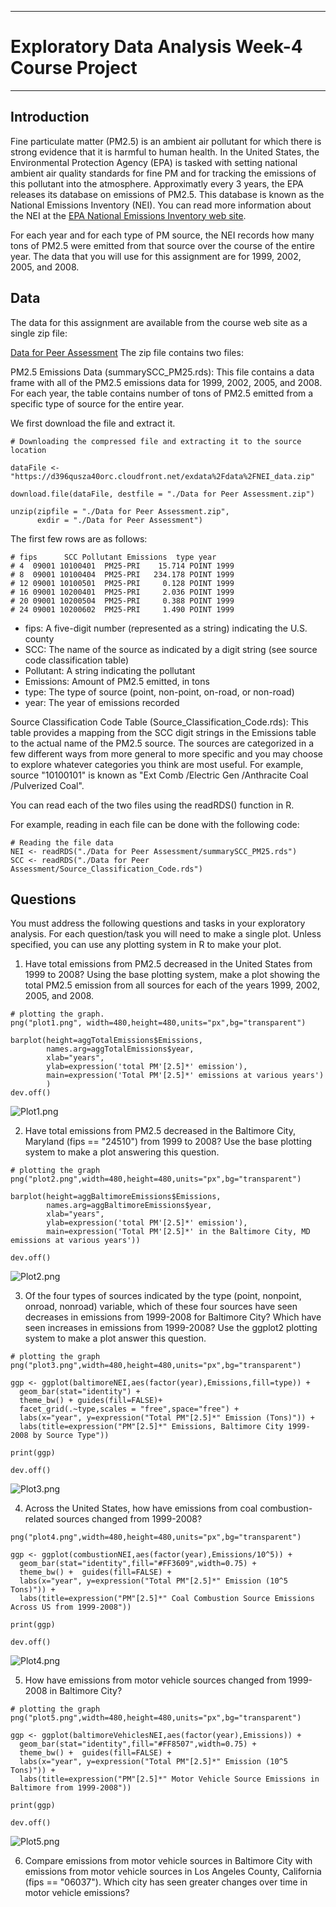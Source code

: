 ***
# Exploratory Data Analysis Week-4 Course Project
***

## Introduction

Fine particulate matter (PM2.5) is an ambient air pollutant for which there is strong evidence that it is harmful to human health. In the United States, the Environmental Protection Agency (EPA) is tasked with setting national ambient air quality standards for fine PM and for tracking the emissions of this pollutant into the atmosphere. Approximatly every 3 years, the EPA releases its database on emissions of PM2.5. This database is known as the National Emissions Inventory (NEI). You can read more information about the NEI at the [EPA National Emissions Inventory web site](http://www.epa.gov/ttn/chief/eiinformation.html).

For each year and for each type of PM source, the NEI records how many tons of PM2.5 were emitted from that source over the course of the entire year. The data that you will use for this assignment are for 1999, 2002, 2005, and 2008.

## Data 
The data for this assignment are available from the course web site as a single zip file:

[Data for Peer Assessment](https://d396qusza40orc.cloudfront.net/exdata%2Fdata%2FNEI_data.zip)
The zip file contains two files:

PM2.5 Emissions Data (summarySCC_PM25.rds): This file contains a data frame with all of the PM2.5 emissions data for 1999, 2002, 2005, and 2008. For each year, the table contains number of tons of PM2.5 emitted from a specific type of source for the entire year. 

We first download the file and extract it.

```
# Downloading the compressed file and extracting it to the source location

dataFile <- "https://d396qusza40orc.cloudfront.net/exdata%2Fdata%2FNEI_data.zip"

download.file(dataFile, destfile = "./Data for Peer Assessment.zip")

unzip(zipfile = "./Data for Peer Assessment.zip",
      exdir = "./Data for Peer Assessment")
```

The first few rows are as follows:
```
# fips      SCC Pollutant Emissions  type year
# 4  09001 10100401  PM25-PRI    15.714 POINT 1999
# 8  09001 10100404  PM25-PRI   234.178 POINT 1999
# 12 09001 10100501  PM25-PRI     0.128 POINT 1999
# 16 09001 10200401  PM25-PRI     2.036 POINT 1999
# 20 09001 10200504  PM25-PRI     0.388 POINT 1999
# 24 09001 10200602  PM25-PRI     1.490 POINT 1999

```
* fips: A five-digit number (represented as a string) indicating the U.S. county
* SCC: The name of the source as indicated by a digit string (see source code classification table)
* Pollutant: A string indicating the pollutant
* Emissions: Amount of PM2.5 emitted, in tons
* type: The type of source (point, non-point, on-road, or non-road)
* year: The year of emissions recorded

Source Classification Code Table (Source_Classification_Code.rds): This table provides a mapping from the SCC digit strings in the Emissions table to the actual name of the PM2.5 source. The sources are categorized in a few different ways from more general to more specific and you may choose to explore whatever categories you think are most useful. For example, source "10100101" is known as "Ext Comb /Electric Gen /Anthracite Coal /Pulverized Coal".

You can read each of the two files using the readRDS() function in R. 

For example, reading in each file can be done with the following code:

```
# Reading the file data
NEI <- readRDS("./Data for Peer Assessment/summarySCC_PM25.rds")
SCC <- readRDS("./Data for Peer Assessment/Source_Classification_Code.rds")

```

## Questions

You must address the following questions and tasks in your exploratory analysis. For each question/task you will need to make a single plot. Unless specified, you can use any plotting system in R to make your plot.

1. Have total emissions from PM2.5 decreased in the United States from 1999 to 2008? Using the base plotting system, make a plot showing the total PM2.5 emission from all sources for each of the years 1999, 2002, 2005, and 2008.

```
# plotting the graph.
png("plot1.png", width=480,height=480,units="px",bg="transparent")

barplot(height=aggTotalEmissions$Emissions, 
        names.arg=aggTotalEmissions$year, 
        xlab="years", 
        ylab=expression('total PM'[2.5]*' emission'),
        main=expression('Total PM'[2.5]*' emissions at various years')
        )
dev.off()

```
![Plot1.png](https://github.com/VigneshIyer11888/Exploratory-Data-Analysis-Week-4---Project/blob/master/plot1.png)

2. Have total emissions from PM2.5 decreased in the Baltimore City, Maryland (fips == "24510") from 1999 to 2008? Use the base plotting system to make a plot answering this question.

```
# plotting the graph
png("plot2.png",width=480,height=480,units="px",bg="transparent")

barplot(height=aggBaltimoreEmissions$Emissions,
        names.arg=aggBaltimoreEmissions$year,
        xlab="years",
        ylab=expression('total PM'[2.5]*' emission'),
        main=expression('Total PM'[2.5]*' in the Baltimore City, MD emissions at various years'))

dev.off()
```
![Plot2.png](https://github.com/VigneshIyer11888/Exploratory-Data-Analysis-Week-4---Project/blob/master/plot2.png)

3. Of the four types of sources indicated by the type (point, nonpoint, onroad, nonroad) variable, which of these four sources have seen decreases in emissions from 1999-2008 for Baltimore City? Which have seen increases in emissions from 1999-2008? Use the ggplot2 plotting system to make a plot answer this question.

```
# plotting the graph
png("plot3.png",width=480,height=480,units="px",bg="transparent")

ggp <- ggplot(baltimoreNEI,aes(factor(year),Emissions,fill=type)) +
  geom_bar(stat="identity") +
  theme_bw() + guides(fill=FALSE)+
  facet_grid(.~type,scales = "free",space="free") + 
  labs(x="year", y=expression("Total PM"[2.5]*" Emission (Tons)")) + 
  labs(title=expression("PM"[2.5]*" Emissions, Baltimore City 1999-2008 by Source Type"))

print(ggp)

dev.off()

```
![Plot3.png](https://github.com/VigneshIyer11888/Exploratory-Data-Analysis-Week-4---Project/blob/master/plot3.png)

4. Across the United States, how have emissions from coal combustion-related sources changed from 1999-2008?

```
png("plot4.png",width=480,height=480,units="px",bg="transparent")

ggp <- ggplot(combustionNEI,aes(factor(year),Emissions/10^5)) +
  geom_bar(stat="identity",fill="#FF3609",width=0.75) +
  theme_bw() +  guides(fill=FALSE) +
  labs(x="year", y=expression("Total PM"[2.5]*" Emission (10^5 Tons)")) + 
  labs(title=expression("PM"[2.5]*" Coal Combustion Source Emissions Across US from 1999-2008"))

print(ggp)

dev.off()
```
![Plot4.png](https://github.com/VigneshIyer11888/Exploratory-Data-Analysis-Week-4---Project/blob/master/plot4.png)

5. How have emissions from motor vehicle sources changed from 1999-2008 in Baltimore City?

```
# plotting the graph
png("plot5.png",width=480,height=480,units="px",bg="transparent")

ggp <- ggplot(baltimoreVehiclesNEI,aes(factor(year),Emissions)) +
  geom_bar(stat="identity",fill="#FF8507",width=0.75) +
  theme_bw() +  guides(fill=FALSE) +
  labs(x="year", y=expression("Total PM"[2.5]*" Emission (10^5 Tons)")) + 
  labs(title=expression("PM"[2.5]*" Motor Vehicle Source Emissions in Baltimore from 1999-2008"))

print(ggp)

dev.off()

```
![Plot5.png](https://github.com/VigneshIyer11888/Exploratory-Data-Analysis-Week-4---Project/blob/master/plot5.png)

6. Compare emissions from motor vehicle sources in Baltimore City with emissions from motor vehicle sources in Los Angeles County, California (fips == "06037"). Which city has seen greater changes over time in motor vehicle emissions?

